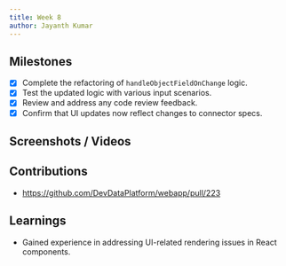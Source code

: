 ```yaml
---
title: Week 8
author: Jayanth Kumar
---
```


## Milestones
- [x] Complete the refactoring of `handleObjectFieldOnChange` logic.
- [x] Test the updated logic with various input scenarios.
- [x] Review and address any code review feedback.
- [x] Confirm that UI updates now reflect changes to connector specs.

## Screenshots / Videos

## Contributions
- https://github.com/DevDataPlatform/webapp/pull/223

## Learnings
- Gained experience in addressing UI-related rendering issues in React components.
